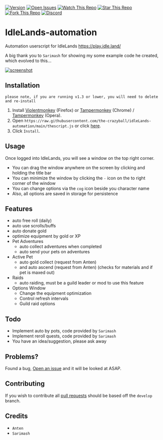 [![Version](https://img.shields.io/github/v/release/the-crazyball/idleLands-automation)](https://github.com/the-crazyball/idleLands-automation/)
[![Open Issues](https://img.shields.io/github/issues/the-crazyball/idleLands-automation?style=flat)](https://github.com/the-crazyball/idleLands-automation/issues)
[![Watch This Repo](https://img.shields.io/github/watchers/the-crazyball/idleLands-automation?style=social&icon=github)](https://github.com/the-crazyball/idleLands-automation/subscription)
[![Star This Repo](https://img.shields.io/github/stars/the-crazyball/idleLands-automation?style=social&icon=github)](https://github.com/the-crazyball/idleLands-automation/stargazers)
[![Fork This Repo](https://img.shields.io/github/forks/the-crazyball/idleLands-automation?style=social&icon=github)](https://github.com/the-crazyball/idleLands-automation/fork)
[![Discord](https://img.shields.io/discord/748226437450039406?logo=discord&color=7289da&style=flat)](https://discord.gg/HB8QUxh2Qs)

# IdleLands-automation
Automation userscript for IdleLands
https://play.idle.land/

A big thank you to `Sarimash` for showing my some example code he created, which evolved to this... 

[![screenshot](https://i.postimg.cc/sx5xxpd8/tempsnip.png)](https://postimg.cc/bSNpFSvH)

## Installation
`please note, if you are running v1.3 or lower, you will need to delete and re-install`

1. Install [Violentmonkey](https://addons.mozilla.org/en-us/firefox/addon/violentmonkey/) (Firefox) or [Tampermonkey](https://chrome.google.com/webstore/detail/tampermonkey/dhdgffkkebhmkfjojejmpbldmpobfkfo) (Chrome) / [Tampermonkey](https://addons.opera.com/en/extensions/details/tampermonkey-beta/) (Opera).
2. Open `https://raw.githubusercontent.com/the-crazyball/idleLands-automation/main/thescript.js` or click [here](https://raw.githubusercontent.com/the-crazyball/idleLands-automation/main/thescript.js).
3. Click `Install`.

## Usage
Once logged into IdleLands, you will see a window on the top right corner.
- You can drag the window anywhere on the screen by clicking and holding the title bar
- You can minimize the window by clicking the `-` icon on the to right corner of the window
- You can change options via the `cog` icon beside you character name
- Also, all options are saved in storage for persistence

## Features
- auto free roll (daily)
- auto use scrolls/buffs
- auto donate gold
- optimize equipment by gold or XP
- Pet Adventures
  - auto collect adventures when completed
  - auto send your pets on adventures
- Active Pet
  - auto gold collect (request from Anten)
  - and auto ascend (request from Anten) (checks for materials and if pet is maxed out)
- Raids
  - auto raiding, must be a guild leader or mod to use this feature
- Options Window
  - Change the equipment optimization
  - Control refresh intervals
  - Guild raid options

## Todo
- Implement auto by pots, code provided by `Sarimash`
- Implement reroll quests, code provided by `Sarimash`
- You have an idea/suggestion, please ask away

## Problems?
Found a bug, [Open an issue](https://github.com/the-crazyball/idleLands-automation/issues) and it will be looked at ASAP.

## Contributing
If you wish to contribute all [pull requests](https://github.com/the-crazyball/idleLands-automation/pulls) should be based off the `develop` branch.

## Credits
- `Anten`
- `Sarimash`
